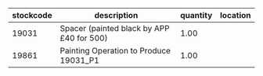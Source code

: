 |stockcode|description|quantity|location|
|---------|-----------|--------|--------|
|19031|Spacer (painted black by APP £40 for 500)|1.00||
|19861|Painting Operation to Produce 19031_P1|1.00||
